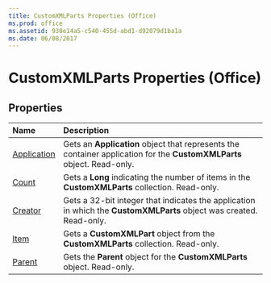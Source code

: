 ```yaml
---
title: CustomXMLParts Properties (Office)
ms.prod: office
ms.assetid: 930e14a5-c540-455d-abd1-d92079d1ba1a
ms.date: 06/08/2017
---
```



# CustomXMLParts Properties (Office)

## Properties



|**Name**|**Description**|
|:-----|:-----|
|[Application](customxmlparts-application-property-office.md)|Gets an  **Application** object that represents the container application for the **CustomXMLParts** object. Read-only.|
|[Count](customxmlparts-count-property-office.md)|Gets a  **Long** indicating the number of items in the **CustomXMLParts** collection. Read-only.|
|[Creator](customxmlparts-creator-property-office.md)|Gets a 32-bit integer that indicates the application in which the  **CustomXMLParts** object was created. Read-only.|
|[Item](customxmlparts-item-property-office.md)|Gets a  **CustomXMLPart** object from the **CustomXMLParts** collection. Read-only.|
|[Parent](customxmlparts-parent-property-office.md)|Gets the  **Parent** object for the **CustomXMLParts** object. Read-only.|

